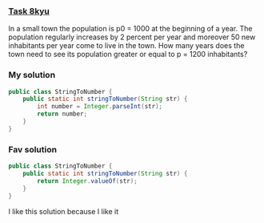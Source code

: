 ###  [Task 8kyu](https://www.codewars.com/kata/544675c6f971f7399a000e79/train/java)

In a small town the population is p0 = 1000 at the beginning of a year. The population regularly increases by 2 percent per year and moreover 50 new inhabitants per year come to live in the town. How many years does the town need to see its population greater or equal to p = 1200 inhabitants?



### My solution
```Java
public class StringToNumber {
    public static int stringToNumber(String str) {
        int number = Integer.parseInt(str);
        return number;
    }
}
```

### Fav solution
```Java
public class StringToNumber {
    public static int stringToNumber(String str) {
        return Integer.valueOf(str);
    }
}

```
I like this solution because I like it

